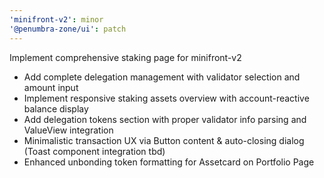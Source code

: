 ```yaml
---
'minifront-v2': minor
'@penumbra-zone/ui': patch
---
```


Implement comprehensive staking page for minifront-v2

- Add complete delegation management with validator selection and amount input
- Implement responsive staking assets overview with account-reactive balance display
- Add delegation tokens section with proper validator info parsing and ValueView integration
- Minimalistic transaction UX via Button content & auto-closing dialog (Toast component integration tbd)
- Enhanced unbonding token formatting for Assetcard on Portfolio Page
